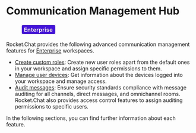 # Communication Management Hub

<figure><img src="/img/2021-06-10_22-31-38 (3) (3) (3) (3) (3) (3) (3) (3) (3) (2) (3) (1) (1) (1) (1) (2) (1) (1) (1) (1) (1) (1) (4) (1) (1) (1) (1) (1) (1) (1) (34).jpg" alt=""></img><figcaption></figcaption></figure>

Rocket.Chat provides the following advanced communication management features for [Enterprise](../../readme/our-plans.md#enterprise-plan) workspaces.

* [Create custom roles](custom-roles.md): Create new user roles apart from the default ones in your workspace and assign specific permissions to them.
* [Manage user devices](device-manager/): Get information about the devices logged into your workspace and manage access.
* [Audit messages](message-auditor/): Ensure security standards compliance with message auditing for all channels, direct messages, and omnichannel rooms. Rocket.Chat also provides access control features to assign auditing permissions to specific users.

In the following sections, you can find further information about each feature.
